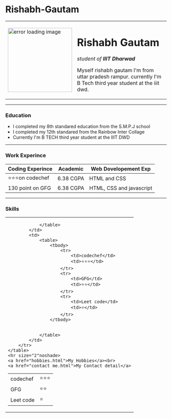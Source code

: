 # Rishabh-Gautam
<!DOCTYPE html>
<html lang="en">
<head>
    <meta charset="UTF-8">
    <meta http-equiv="X-UA-Compatible" content="IE=edge">
    <meta name="viewport" content="width=device-width, initial-scale=1.0">
    <title>Document</title>
</head>
<body>
    <table cellspacing="20">
        <tr>
            <td><img src="image\IMG-20220605-WA0145-modified.png" alt="error loading image" widtgh="300px" height="200px"></td>
            <td>   <h1>Rishabh Gautam</h1>
                <p><em>student of <strong> IIIT Dharwad</strong></em></p>
                <p>Myself rishabh gautam I'm from uttar pradesh rampur. currently I'm B Tech third year student at the iiit dwd.</p>
            </td>
        </tr>
    </table>
    <!-- <img src="image\IMG-20220605-WA0145-modified.png" alt="error loading image" widtgh="300px" height="200px"> -->
    <!-- crop circle image online.com (this website is used to make the photo in to the circle form) -->
    <!-- for inserting the image in to the website give image folder name/image address   -->
    <!-- C:\Users\Rishabh Gautam\OneDrive\Desktop\New folder (2)\html_file\image\IMG-20220605-WA0145-modified.png -->
    <!-- select path of the image and remove the  C:\Users\Rishabh Gautam\OneDrive\Desktop\New folder (2)\html_file\ and remaining 
    path of the image insert in the place of src  -->
    <!-- <h1>Rishabh Gautam</h1> -->
    <!-- <p><em>student of <strong> IIIT Dharwad</strong></em></p> -->
    <!-- <p>Myself rishabh gautam I'm from uttar pradesh rampur. currently I'm B Tech third year student at the iiit dwd.</p> -->
    <hr size="2" noshade>
    <h3>Education</h3>
    <ul>
        <li>I completed my 8th standared education from the S.M.P.J school</li>
        <li>I completed my 12th standared from the Rainbow Inter Collage</li>
        <li>Currently I'm B TECH third year student at the IIIT DWD</li>
    </ul>
    <hr size="2" noshade>
    <h3>Work Experince</h3>
    <!--  <table border="1px" cellspacing="10px"> -->
    <table cellspacing="10px">
        <thead>
            <tr>
                <th>Coding Experince</th>
                <th>Academic</th>
                <th>Web Dovelopement Exp</th>
            </tr>
        </thead>
        <tbody>
            <tr>
                <td>⭐⭐⭐on codechef</td>
                <td>6.38 CGPA</td>
                <td>HTML and CSS</td>
            </tr>
            <tr>
                <td>130 point on GFG</td>
                <td>6.38 CGPA</td>
                <td>HTML, CSS and javascript </td>
            </tr>
        </tbody>
    </table>
    <hr size="2" noshade>
    <h3>Skills</h3>
    <table cellspacing="10">
        <tr>
            <td>
                <table>
                    <tbody>
                        <tr>
                            <td>codechef</td>
                            <td>⭐⭐⭐</td>
                        </tr>
                        <tr>
                            <td>GFG</td>
                            <td>⭐⭐</td>
                        </tr>
                        <tr>
                            <td>Leet code</td>
                            <td>⭐</td>
                        </tr>
                    </tbody>
            
                    
                </table> 
            </td>
            <td>
                <table>
                    <tbody>
                        <tr>
                            <td>codechef</td>
                            <td>⭐⭐⭐</td>
                        </tr>
                        <tr>
                            <td>GFG</td>
                            <td>⭐⭐</td>
                        </tr>
                        <tr>
                            <td>Leet code</td>
                            <td>⭐</td>
                        </tr>
                    </tbody>
            
                    
                </table>
            </td>
        </tr>
    </table>
    <hr size="2"noshade>
    <a href="hobbies.html">My Hobbies</a><br>
    <a href="contact_me.html">My Contact detail</a>

</body>
</html>
